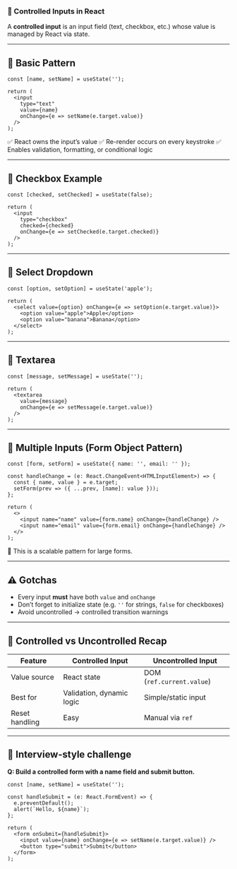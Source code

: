 ### 📘 Controlled Inputs in React

A **controlled input** is an input field (text, checkbox, etc.) whose value is managed by React via state.

------

## 🔹 Basic Pattern

```tsx
const [name, setName] = useState('');

return (
  <input
    type="text"
    value={name}
    onChange={e => setName(e.target.value)}
  />
);
```

✅ React owns the input’s value
 ✅ Re-render occurs on every keystroke
 ✅ Enables validation, formatting, or conditional logic

------

## 🔹 Checkbox Example

```tsx
const [checked, setChecked] = useState(false);

return (
  <input
    type="checkbox"
    checked={checked}
    onChange={e => setChecked(e.target.checked)}
  />
);
```

------

## 🔹 Select Dropdown

```tsx
const [option, setOption] = useState('apple');

return (
  <select value={option} onChange={e => setOption(e.target.value)}>
    <option value="apple">Apple</option>
    <option value="banana">Banana</option>
  </select>
);
```

------

## 🔸 Textarea

```tsx
const [message, setMessage] = useState('');

return (
  <textarea
    value={message}
    onChange={e => setMessage(e.target.value)}
  />
);
```

------

## 🔸 Multiple Inputs (Form Object Pattern)

```tsx
const [form, setForm] = useState({ name: '', email: '' });

const handleChange = (e: React.ChangeEvent<HTMLInputElement>) => {
  const { name, value } = e.target;
  setForm(prev => ({ ...prev, [name]: value }));
};

return (
  <>
    <input name="name" value={form.name} onChange={handleChange} />
    <input name="email" value={form.email} onChange={handleChange} />
  </>
);
```

🧠 This is a scalable pattern for large forms.

------

## ⚠️ Gotchas

- Every input **must** have both `value` and `onChange`
- Don’t forget to initialize state (e.g. `''` for strings, `false` for checkboxes)
- Avoid uncontrolled → controlled transition warnings

------

## 🔸 Controlled vs Uncontrolled Recap

| Feature        | Controlled Input          | Uncontrolled Input        |
| -------------- | ------------------------- | ------------------------- |
| Value source   | React state               | DOM (`ref.current.value`) |
| Best for       | Validation, dynamic logic | Simple/static input       |
| Reset handling | Easy                      | Manual via `ref`          |

------

## 🧪 Interview-style challenge

**Q: Build a controlled form with a name field and submit button.**

```tsx
const [name, setName] = useState('');

const handleSubmit = (e: React.FormEvent) => {
  e.preventDefault();
  alert(`Hello, ${name}`);
};

return (
  <form onSubmit={handleSubmit}>
    <input value={name} onChange={e => setName(e.target.value)} />
    <button type="submit">Submit</button>
  </form>
);
```


